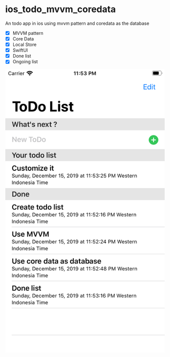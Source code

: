 # ios_todo_mvvm_coredata
An todo app in ios using mvvm pattern and coredata as the database

* [x] MVVM pattern
* [x] Core Data
* [x] Local Store
* [x] SwiftUI
* [x] Done list
* [x] Ongoing list

![screenshot](https://raw.githubusercontent.com/rifansyah/ios_todo_mvvm_coredata/master/Screenshot/Simulator%20Screen%20Shot%20-%20iPhone%208%20-%202019-12-15%20at%2023.53.37.png)
